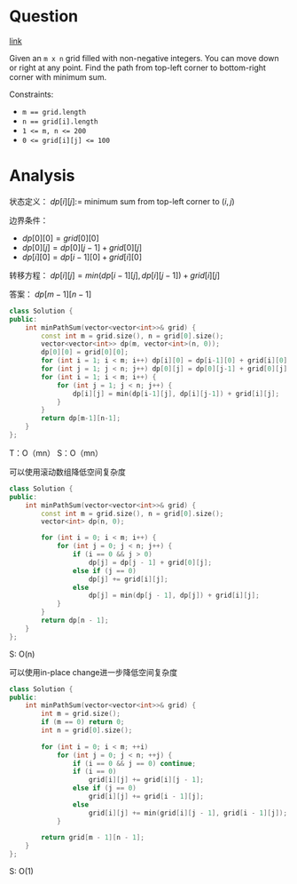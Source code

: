# Question
[link](https://leetcode-cn.com/problems/minimum-path-sum/)

Given an `m x n` grid filled with non-negative integers.
You can move down or right at any point.
Find the path from top-left corner to bottom-right corner with minimum sum.

Constraints:
-   `m == grid.length`
-   `n == grid[i].length`
-   `1 <= m, n <= 200`
-   `0 <= grid[i][j] <= 100`

# Analysis
状态定义：
$dp[i][j]:=$ minimum sum from top-left corner to $(i,j)$

边界条件：
- $dp[0][0]=grid[0][0]$
- $dp[0][j]=dp[0][j-1]+grid[0][j]$
- $dp[i][0]=dp[i-1][0]+grid[i][0]$

转移方程：
$dp[i][j]=min(dp[i-1][j],dp[i][j-1])+grid[i][j]$

答案：
$dp[m-1][n-1]$

```cpp
class Solution {
public:
    int minPathSum(vector<vector<int>>& grid) {
        const int m = grid.size(), n = grid[0].size();
        vector<vector<int>> dp(m, vector<int>(n, 0));
        dp[0][0] = grid[0][0];
        for (int i = 1; i < m; i++) dp[i][0] = dp[i-1][0] + grid[i][0];
        for (int j = 1; j < n; j++) dp[0][j] = dp[0][j-1] + grid[0][j]; 
        for (int i = 1; i < m; i++) {
            for (int j = 1; j < n; j++) {
                dp[i][j] = min(dp[i-1][j], dp[i][j-1]) + grid[i][j];
            }
        }
        return dp[m-1][n-1];
    }
};
```
T：O（mn）
S：O（mn）

可以使用滚动数组降低空间复杂度
```cpp
class Solution {
public:
    int minPathSum(vector<vector<int>>& grid) {
        const int m = grid.size(), n = grid[0].size();
        vector<int> dp(n, 0);

        for (int i = 0; i < m; i++) {
            for (int j = 0; j < n; j++) {
                if (i == 0 && j > 0)
                    dp[j] = dp[j - 1] + grid[0][j];
                else if (j == 0)
                    dp[j] += grid[i][j];
                else
                    dp[j] = min(dp[j - 1], dp[j]) + grid[i][j];
            }
        }
        return dp[n - 1];
    }
};
```
S: O(n)

可以使用in-place change进一步降低空间复杂度
```cpp
class Solution {
public:
    int minPathSum(vector<vector<int>>& grid) {
        int m = grid.size();
        if (m == 0) return 0;
        int n = grid[0].size();
        
        for (int i = 0; i < m; ++i)
            for (int j = 0; j < n; ++j) {
                if (i == 0 && j == 0) continue;
                if (i == 0) 
                    grid[i][j] += grid[i][j - 1];
                else if (j == 0)
                    grid[i][j] += grid[i - 1][j];
                else
                    grid[i][j] += min(grid[i][j - 1], grid[i - 1][j]);
            }
        
        return grid[m - 1][n - 1];
    }    
};
```
S: O(1)